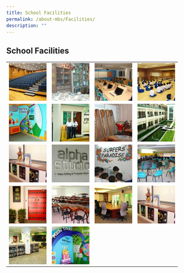 ```yaml
---
title: School Facilities
permalink: /about-mbs/Facilities/
description: ""
---
```

## School Facilities 


|   |   |   |   |
|---|---|---|---|
|  ![](/images/facilities-19.jpeg) |  ![](/images/facilities-1.jpeg) | ![](/images/facilities-2.jpeg)  | ![](/images/facilities-3.jpeg)  |
| ![](/images/facilities-4.jpeg)  | ![](/images/facilities-5.jpeg)  | ![](/images/facilities-6.jpeg)  |  ![](/images/facilities-7.jpeg) |
| ![](/images/facilities-8.jpeg)  | ![](/images/facilities-9.jpeg)  | ![](/images/facilities-10.jpeg)  |  ![](/images/facilities-11.jpeg) |
|  ![](/images/facilities-12.jpeg) | ![](/images/facilities-13.jpeg)  | ![](/images/facilities-14.jpeg)  |  ![](/images/facilities-8.jpeg) |
|  ![](/images/facilities-16.jpeg) |  ![](/images/facilities-17.jpeg) |     |   |



